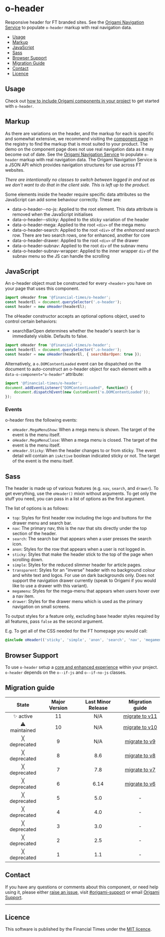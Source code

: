 # o-header

Responsive header for FT branded sites. See the [Origami Navigation Service](https://www.ft.com/__origami/service/navigation) to populate `o-header` markup with real navigation data.

- [Usage](#usage)
- [Markup](#markup)
- [JavaScript](#javascript)
- [Sass](#sass)
- [Browser Support](#browser-support)
- [Migration Guide](#migration-guide)
- [Contact](#contact)
- [Licence](#licence)

## Usage

Check out [how to include Origami components in your project](https://origami.ft.com/documentation/components/#including-origami-components-in-your-project) to get started with `o-header`.

## Markup

As there are variations on the header, and the markup for each is specific and somewhat extensive, we recommend visiting the [component page](http://registry.origami.ft.com/components/o-header) in the registry to find the markup that is most suited to your product. The demo on the component page does not use real navigation data as it may become out of date. See the [Origami Navigation Service](https://www.ft.com/__origami/service/navigation) to populate `o-header` markup with real navigation data. The Origami Navigation Service is a JSON API which provides navigation structures for use across FT websites.

_There are intentionally no classes to switch between logged in and out as we don't want to do that in the client side. This is left up to the product._

Some elements inside the header require specific data attributes so the JavaScript can add some behaviour correctly. These are:

- data-o-header--no-js: Applied to the root element. This data attribute is removed when the JavaScript initialises
- data-o-header--sticky: Applied to the sticky variation of the header
- data-o-header-mega: Applied to the root `<div>` of the mega menu
- data-o-header-search: Applied to the root `<div>` of the _enhanced_ search row. There are two search rows, one for enhanced, another for core
- data-o-header-drawer: Applied to the root `<div>` of the drawer
- data-o-header-subnav: Applied to the root `div` of the subnav menu
- data-o-header-subnav-wrapper: Applied to the inner wrapper `div` of the subnav menu so the JS can handle the scrolling


## JavaScript

An o-header object must be constructed for every `<header>` you have on your page that uses this component.

```js
import oHeader from '@financial-times/o-header';
const headerEl = document.querySelector('.o-header');
const header = new oHeader(headerEl);
```

The oHeader constructor accepts an optional options object, used to control certain behaviors:

- searchBarOpen determines whether the header's search bar is immediately visible. Defaults to false.

```js
import oHeader from '@financial-times/o-header';
const headerEl = document.querySelector('.o-header');
const header = new oHeader(headerEl, { searchBarOpen: true });
```

Alternatively, a `o.DOMContentLoaded` event can be dispatched on the document to auto-construct an o-header object for each element with a `data-o-component="o-header"` attribute:

```js
import '@financial-times/o-header';
document.addEventListener("DOMContentLoaded", function() {
	document.dispatchEvent(new CustomEvent('o.DOMContentLoaded'));
});
```

### Events

o-header fires the following events:

- `oHeader.MegaMenuShow`: When a mega menu is shown. The target of the event is the menu itself.
- `oHeader.MegaMenuClose`: When a mega menu is closed. The target of the event is the menu itself.
- `oHeader.Sticky`: When the header changes to or from sticky. The event detail will contain an `isActive` boolean indicated sticky or not. The target of the event is the menu itself.


## Sass

The header is made up of various features (e.g. `nav`, `search`, and `drawer`). To get everything, use the `oHeader()` mixin without arguments. To get only the stuff you need, you can pass in a list of options as the first argument.

The list of options is as follows:

- `top`: Styles for first header row including the logo and buttons for the drawer menu and search bar.
- `nav`: The primary nav, this is the nav that sits directly under the top section of the header.
- `search`: The search bar that appears when a user presses the search icon.
- `anon`: Styles for the row that appears when a user is not logged in.
- `sticky`: Styles that make the header stick to the top of the page when scrolling down.
- `simple`: Styles for the reduced slimmer header for article pages.
- `transparent`: Styles for an "inverse" header with no background colour and white text and logos. For use on dark backgrounds only. Does not support the navigation drawer currently (speak to Origami if you would like to use a drawer with this variant).
- `megamenu`: Styles for the mega-menu that appears when users hover over a nav item.
- `drawer`: Styles for the drawer menu which is used as the primary navigation on small screens.

To output styles for a feature only, excluding base header styles required by all features, pass `false` as the second argument.

E.g. To get all of the CSS needed for the FT homepage you would call:

```scss
@include oHeader(('sticky', 'simple', 'anon', 'search', 'nav', 'megamenu'));
```

## Browser Support

To use `o-header` setup a [core and enhanced experience](https://origami.ft.com/documentation/components/compatibility/#core--enhanced-experiences) within your project. `o-header` depends on the `o--if-js` and `o--if-no-js` classes.

## Migration guide

State | Major Version | Last Minor Release | Migration guide |
:---: | :---: | :---: | :---:
✨ active | 11 | N/A | [migrate to v11](MIGRATION.md#migrating-from-v10-to-v11) |
⚠ maintained | 10 | N/A | [migrate to v10](MIGRATION.md#migrating-from-v9-to-v10) |
╳ deprecated | 9 | N/A | [migrate to v9](MIGRATION.md#migrating-from-v8-to-v9) |
╳ deprecated | 8 | 8.6 | [migrate to v8](MIGRATION.md#migrating-from-v7-to-v8) |
╳ deprecated | 7 | 7.8 | [migrate to v7](MIGRATION.md#migrating-from-v6-to-v7) |
╳ deprecated | 6 | 6.14 | [migrate to v6](MIGRATION.md#migrating-from-v5-to-v6) |
╳ deprecated | 5 | 5.0 | - |
╳ deprecated | 4 | 4.0 | - |
╳ deprecated | 3 | 3.0 | - |
╳ deprecated | 2 | 2.5 | - |
╳ deprecated | 1 | 1.1 | - |

## Contact

If you have any questions or comments about this component, or need help using it, please either [raise an issue](https://github.com/Financial-Times/o-header/issues), visit [#origami-support](https://financialtimes.slack.com/messages/origami-support/) or email [Origami Support](mailto:origami-support@ft.com).

***

## Licence

This software is published by the Financial Times under the [MIT licence](http://opensource.org/licenses/MIT).
